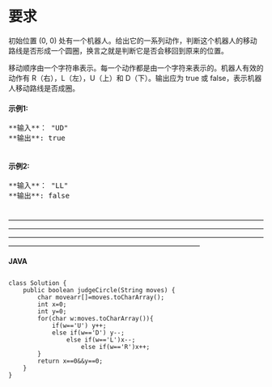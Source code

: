 # 要求
初始位置 (0, 0) 处有一个机器人。给出它的一系列动作，判断这个机器人的移动路线是否形成一个圆圈，换言之就是判断它是否会移回到原来的位置。

移动顺序由一个字符串表示。每一个动作都是由一个字符来表示的。机器人有效的动作有 R（右），L（左），U（上）和 D（下）。输出应为 true 或 false，表示机器人移动路线是否成圈。


<p><h4>示例1:</h4>
	<pre>
**输入**： "UD"
**输出**: true
	</pre>
<p/>
<p><h4>示例2:</h4>
	<pre>
**输入**： "LL"
**输出**: false
	</pre>
<p/>
———————————————————————————————————————————————————————————————————————————————————————————————————————————————————————————————————————

**JAVA**
<pre>
<code>
class Solution {
    public boolean judgeCircle(String moves) {
        char movearr[]=moves.toCharArray();
        int x=0;
        int y=0;
        for(char w:moves.toCharArray()){
            if(w=='U') y++;
            else if(w=='D') y--;
                else if(w=='L')x--;
                    else if(w=='R')x++;
        }
        return x==0&&y==0;
    }
}
</code>
</pre>
